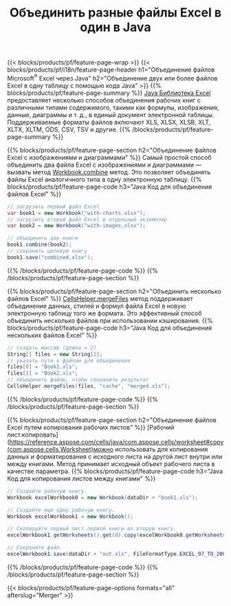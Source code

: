 ﻿---
title: Объединить разные файлы Excel в один в Java
url: /ru/java/merger/
description: Объедините файлы Excel с помощью Java в несколько листов или один лист. Объединяйте, комбинируйте или объединяйте документы Excel в PDF, изображения и HTML.
---
{{< blocks/products/pf/feature-page-wrap >}}
{{< blocks/products/pf/i18n/feature-page-header h1="Объединение файлов Microsoft<sup>&reg;</sup> Excel через Java" h2="Объединение двух или более файлов Excel в одну таблицу с помощью кода Java" >}}
{{% blocks/products/pf/feature-page-summary %}}
[Java Библиотека Excel](/cells/java/) предоставляет несколько способов объединения рабочих книг с различными типами содержимого, такими как формулы, изображения, данные, диаграммы и т. д., в единый документ электронной таблицы. Поддерживаемые форматы файлов включают XLS, XLSX, XLSB, XLT, XLTX, XLTM, ODS, CSV, TSV и другие.
{{% /blocks/products/pf/feature-page-summary %}}

{{% blocks/products/pf/feature-page-section h2="Объединение файлов Excel с изображениями и диаграммами" %}}
Самый простой способ объединить два файла Excel с изображениями и диаграммами — вызвать метод [Workbook.combine](https://reference.aspose.com/cells/java/com.aspose.cells/workbook#combine(com.aspose.cells.Workbook)) метод. Это позволяет объединять файлы Excel аналогичного типа в одну электронную таблицу.
{{% blocks/products/pf/feature-page-code h3="Java Код для объединения файлов Excel" %}}

```cs
// загрузить первый файл Excel
var book1 = new Workbook("with-charts.xlsx");
// загрузить второй файл Excel в отдельный экземпляр
var book2 = new Workbook("with-images.xlsx");

// объединить две книги
book1.combine(book2);
// сохранить целевую книгу 
book1.save("combined.xlsx");

```
{{% /blocks/products/pf/feature-page-code %}}
{{% /blocks/products/pf/feature-page-section %}}

{{% blocks/products/pf/feature-page-section h2="Объединить несколько файлов Excel" %}}
[CellsHelper.mergeFiles](https://reference.aspose.com/cells/java/com.aspose.cells/cellshelper#mergeFiles) метод поддерживает объединение данных, стилей и формул файла Excel в новую электронную таблицу того же формата. Это эффективный способ объединить несколько файлов при использовании кэширования. 
{{% blocks/products/pf/feature-page-code h3="Java Код для объединения нескольких файлов Excel" %}}

```cs
// создать массив (длина = 2)
String[] files = new String[2];
// указать пути к файлам для объединения
files[0] = "Book1.xls";
files[1] = "Book2.xls";
// объединить файлы, чтобы сохранить результат
CellsHelper.mergeFiles(files, "cache", "merged.xls");


```
{{% /blocks/products/pf/feature-page-code %}}
{{% /blocks/products/pf/feature-page-section %}}

{{% blocks/products/pf/feature-page-section h2="Объединение файлов Excel путем копирования рабочих листов" %}}
[Рабочий лист.копировать](https://reference.aspose.com/cells/java/com.aspose.cells/worksheet#copy(com.aspose.cells.Worksheet)можно использовать для копирования данных и форматирования с исходного листа на другой лист внутри или между книгами. Метод принимает исходный объект рабочего листа в качестве параметра.
{{% blocks/products/pf/feature-page-code h3="Java Код для копирования листов между книгами" %}}

```cs
// Создайте рабочую книгу.
Workbook excelWorkbook0 = new Workbook(dataDir + "book1.xls");

// Создайте еще одну рабочую книгу.
Workbook excelWorkbook1 = new Workbook();

// Скопируйте первый лист первой книги во вторую книгу.
excelWorkbook1.getWorksheets().get(0).copy(excelWorkbook0.getWorksheets().get(0));

// Сохраните файл.
excelWorkbook1.save(dataDir + "out.xls", FileFormatType.EXCEL_97_TO_2003);

```
{{% /blocks/products/pf/feature-page-code %}}
{{% /blocks/products/pf/feature-page-section %}}

{{< blocks/products/pf/feature-page-options formats="all" afterslug="Merger" >}}